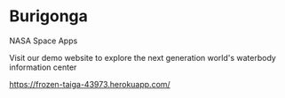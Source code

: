 # Burigonga

NASA Space Apps

Visit our demo website to explore the next generation world's waterbody information center

https://frozen-taiga-43973.herokuapp.com/

